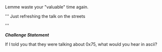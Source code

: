 Lemme waste your "valuable" time again. 

'''
Just refreshing the talk on the streets

'''

***Challenge Statement***

If I told you that they were talking about 0x75, what would you hear in ascii?

